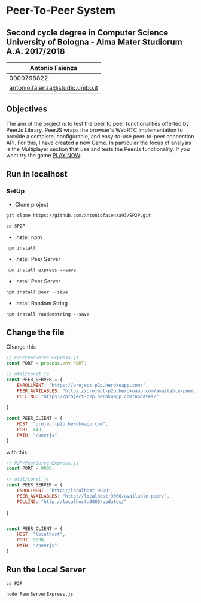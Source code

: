 # Peer-To-Peer System
## Second cycle degree in Computer Science <br> University of Bologna - Alma Mater Studiorum <br> A.A. 2017/2018
Antonio Faienza | 
------------ | 
0000798822 | 
antonio.faienza@studio.unibo.it | 

## Objectives
The aim of the project is to test the peer to peer functionalities offerted by PeerJs Library. PeerJS wraps the browser's WebRTC implementation to provide a complete, configurable, and easy-to-use peer-to-peer connection API. 
For this, I have created a new Game. In particular the focus of analysis is the Multiplayer section that use and tests the PeerJs functionality.
If you want try the game [PLAY NOW](https://antoniofaienza93.github.io/SP2P/).

## Run in localhost 
### SetUp
* Clone project 

`git clone https://github.com/antoniofaienza93/SP2P.git`

`cd SP2P`

* Install npm 

`npm install`

* Install Peer Server 

`npm install express --save`

* Install Peer Server 

`npm install peer --save`

* Install Random String

`npm install randomstring --save`

## Change the file

Change this
```javascript
// P2P/PeerServerExpress.js
const PORT = process.env.PORT;

// util/const.js
const PEER_SERVER = {
    ENROLLMENT: "https://project-p2p.herokuapp.com/",
    PEER_AVAILABLES: "https://project-p2p.herokuapp.com/available-peer/",
    POLLING: "https://project-p2p.herokuapp.com/updates/"
    
}

const PEER_CLIENT = {
    HOST: "project-p2p.herokuapp.com",
    PORT: 443,
    PATH: "/peerjs"
}
```
with this:
```javascript
// P2P/PeerServerExpress.js
const PORT = 9000;

// util/const.js
const PEER_SERVER = {
    ENROLLMENT: "http://localhost:9000",
    PEER_AVAILABLES: "http://localhost:9000/available-peer/",
    POLLING: "http://localhost:9000/updates/"
    
}


const PEER_CLIENT = {
    HOST: "localhost",
    PORT: 9000,
    PATH: "/peerjs"
}
```

## Run the Local Server
`cd P2P`

`node PeerServerExpress.js`

